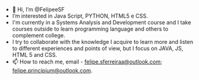 - 👋 Hi, I’m @FelipeeSF
-  I’m interested in Java Script, PYTHON, HTML5 e CSS.
-  I'm currently in a Systems Analysis and Development course and I take courses outside to learn programming language and others to complement college.
-  I try to collaborate with the knowledge I acquire to learn more and listen to different experiences and points of view, but I focus on JAVA, JS, HTML 5 and CSS.
- 📫 How to reach me, email - felipe.sferreiraa@outlook.com; felipe.principium@outlook.com.

<!---
FelipeeSF/FelipeeSF is a ✨ special ✨ repository because its `README.md` (this file) appears on your GitHub profile.
You can click the Preview link to take a look at your changes.
--->
